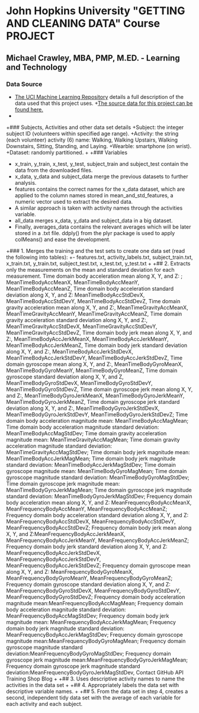 # John Hopkins University "GETTING AND CLEANING DATA" Course PROJECT

## Michael Crawley, MBA, PMP, M.ED. - Learning and Technology
 
 ### Data Source
 + [The UCI Machine Learning Repository](http://archive.ics.uci.edu/ml/datasets/Human+Activity+Recognition+Using+Smartphones) details a full description of the data used that this project uses. 
 +[The source data for this project can be found here.](https://d396qusza40orc.cloudfront.net/getdata%2Fprojectfiles%2FUCI%20HAR%20Dataset.zip)
 +
 +### Subjects, Activities and other data set details
 +Subject: the integer subject ID (volunteers within specified age range).
 +Activity: the string (each volunteer) activity (6) name: Walking, Walking Upstairs, Walking Downstairs, Sitting, Standing, and Laying.
 +Wearble: smartphone (on wrist).
 +Dataset: randomly partitioned.
 + 
 +### Variables
+ x_train, y_train, x_test, y_test, subject_train and subject_test contain the data from the downloaded files.
+ x_data, y_data and subject_data merge the previous datasets to further analysis.
+ features contains the correct names for the x_data dataset, which are applied to the column names stored in mean_and_std_features, a numeric vector used to extract the desired data.
+ A similar approach is taken with activity names through the activities variable.
+ all_data merges x_data, y_data and subject_data in a big dataset.
+ Finally, averages_data contains the relevant averages which will be later stored in a .txt file. ddply() from the plyr package is used to apply colMeans() and ease the development.

 +### 1. Merges the training and the test sets to create one data set (read the following into tables):
 +- features.txt, activity_labels.txt, subject_train.txt, x_train.txt, y_train.txt, subject_test.txt, x_test.txt, y_test.txt
 +
 +## 2. Extracts only the measurements on the mean and standard deviation for each measurement. 
 Time domain body acceleration mean along X, Y, and Z: ; MeanTimeBodyAccMeanX, MeanTimeBodyAccMeanY, MeanTimeBodyAccMeanZ, Time domain body acceleration standard deviation along X, Y, and Z:
MeanTimeBodyAccStdDevX, MeanTimeBodyAccStdDevY, MeanTimeBodyAccStdDevZ, Time domain gravity acceleration mean along X, Y, and Z:, MeanTimeGravityAccMeanX, 
MeanTimeGravityAccMeanY, MeanTimeGravityAccMeanZ, Time domain gravity acceleration standard deviation along X, Y, and Z:, MeanTimeGravityAccStdDevX, 
MeanTimeGravityAccStdDevY, MeanTimeGravityAccStdDevZ, Time domain body jerk mean along X, Y, and Z:, MeanTimeBodyAccJerkMeanX, MeanTimeBodyAccJerkMeanY, 
MeanTimeBodyAccJerkMeanZ, Time domain body jerk standard deviation along X, Y, and Z:, MeanTimeBodyAccJerkStdDevX, MeanTimeBodyAccJerkStdDevY, 
MeanTimeBodyAccJerkStdDevZ, Time domain gyroscope mean along X, Y, and Z:, MeanTimeBodyGyroMeanX, MeanTimeBodyGyroMeanY, MeanTimeBodyGyroMeanZ,
Time domain gyroscope standard deviation along X, Y, and Z, MeanTimeBodyGyroStdDevX, MeanTimeBodyGyroStdDevY, MeanTimeBodyGyroStdDevZ, Time domain gyroscope jerk mean along X, Y, and Z:,
MeanTimeBodyGyroJerkMeanX, MeanTimeBodyGyroJerkMeanY, MeanTimeBodyGyroJerkMeanZ, Time domain gyroscope jerk standard deviation along X, Y, and Z:, MeanTimeBodyGyroJerkStdDevX,
MeanTimeBodyGyroJerkStdDevY, MeanTimeBodyGyroJerkStdDevZ; Time domain body acceleration magnitude mean: MeanTimeBodyAccMagMean; Time domain body acceleration magnitude standard deviation: MeanTimeBodyAccMagStdDev; Time domain gravity acceleration magnitude mean: MeanTimeGravityAccMagMean; Time domain gravity acceleration magnitude standard deviation: MeanTimeGravityAccMagStdDev; Time domain body jerk magnitude mean: MeanTimeBodyAccJerkMagMean; Time domain body jerk magnitude standard deviation: MeanTimeBodyAccJerkMagStdDev; Time domain gyroscope magnitude mean: MeanTimeBodyGyroMagMean; Time domain gyroscope magnitude standard deviation: MeanTimeBodyGyroMagStdDev; Time domain gyroscope jerk magnitude mean: MeanTimeBodyGyroJerkMagMean; Time domain gyroscope jerk magnitude standard deviation: MeanTimeBodyGyroJerkMagStdDev; Frequency domain body acceleration mean along X, Y, and Z: MeanFrequencyBodyAccMeanX, MeanFrequencyBodyAccMeanY, MeanFrequencyBodyAccMeanZ; Frequency domain body acceleration standard deviation along X, Y, and Z: MeanFrequencyBodyAccStdDevX, MeanFrequencyBodyAccStdDevY, MeanFrequencyBodyAccStdDevZ; Frequency domain body jerk mean along X, Y, and Z:MeanFrequencyBodyAccJerkMeanX, MeanFrequencyBodyAccJerkMeanY, MeanFrequencyBodyAccJerkMeanZ; Frequency domain body jerk standard deviation along X, Y, and Z: MeanFrequencyBodyAccJerkStdDevX, MeanFrequencyBodyAccJerkStdDevY, MeanFrequencyBodyAccJerkStdDevZ; Frequency domain gyroscope mean along X, Y, and Z: MeanFrequencyBodyGyroMeanX, MeanFrequencyBodyGyroMeanY, MeanFrequencyBodyGyroMeanZ; Frequency domain gyroscope standard deviation along X, Y, and Z: MeanFrequencyBodyGyroStdDevX, MeanFrequencyBodyGyroStdDevY, MeanFrequencyBodyGyroStdDevZ; Frequency domain body acceleration magnitude mean:MeanFrequencyBodyAccMagMean; Frequency domain body acceleration magnitude standard deviation: MeanFrequencyBodyAccMagStdDev; Frequency domain body jerk magnitude mean: MeanFrequencyBodyAccJerkMagMean; Frequency domain body jerk magnitude standard deviation: MeanFrequencyBodyAccJerkMagStdDev; Frequency domain gyroscope magnitude mean:MeanFrequencyBodyGyroMagMean; Frequency domain gyroscope magnitude standard deviation:MeanFrequencyBodyGyroMagStdDev; Frequency domain gyroscope jerk magnitude mean:MeanFrequencyBodyGyroJerkMagMean; Frequency domain gyroscope jerk magnitude standard deviation:MeanFrequencyBodyGyroJerkMagStdDev, Contact GitHub API Training Shop Blog 
 +
 +## 3. Uses descriptive activity names to name the activities in the data set
 +
 +## 4. Appropriately labels the data set with descriptive variable names.
 +
 +## 5. From the data set in step 4, creates a second, independent tidy data set with the average of each variable for each activity and each subject.
